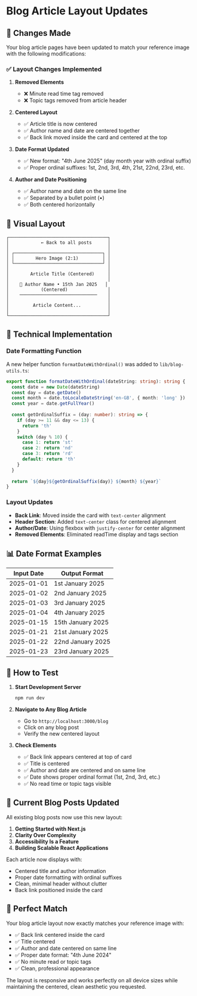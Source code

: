 # Blog Article Layout Updates

## 🎯 Changes Made

Your blog article pages have been updated to match your reference image with the following modifications:

### ✅ Layout Changes Implemented

1. **Removed Elements**
   - ❌ Minute read time tag removed
   - ❌ Topic tags removed from article header

2. **Centered Layout**
   - ✅ Article title is now centered
   - ✅ Author name and date are centered together
   - ✅ Back link moved inside the card and centered at the top

3. **Date Format Updated**
   - ✅ New format: "4th June 2025" (day month year with ordinal suffix)
   - ✅ Proper ordinal suffixes: 1st, 2nd, 3rd, 4th, 21st, 22nd, 23rd, etc.

4. **Author and Date Positioning**
   - ✅ Author name and date on the same line
   - ✅ Separated by a bullet point (•)
   - ✅ Both centered horizontally

## 🎨 Visual Layout

```
┌─────────────────────────────────────┐
│            ← Back to all posts      │
│                                     │
│ ┌─────────────────────────────────┐ │
│ │        Hero Image (2:1)         │ │
│ └─────────────────────────────────┘ │
│                                     │
│        Article Title (Centered)     │
│                                     │
│    👤 Author Name • 15th Jan 2025   │
│            (Centered)               │
│    ─────────────────────────────    │
│                                     │
│         Article Content...          │
│                                     │
└─────────────────────────────────────┘
```

## 🔧 Technical Implementation

### Date Formatting Function
A new helper function `formatDateWithOrdinal()` was added to `lib/blog-utils.ts`:

```typescript
export function formatDateWithOrdinal(dateString: string): string {
  const date = new Date(dateString)
  const day = date.getDate()
  const month = date.toLocaleDateString('en-GB', { month: 'long' })
  const year = date.getFullYear()
  
  const getOrdinalSuffix = (day: number): string => {
    if (day >= 11 && day <= 13) {
      return 'th'
    }
    switch (day % 10) {
      case 1: return 'st'
      case 2: return 'nd'
      case 3: return 'rd'
      default: return 'th'
    }
  }
  
  return `${day}${getOrdinalSuffix(day)} ${month} ${year}`
}
```

### Layout Updates
- **Back Link**: Moved inside the card with `text-center` alignment
- **Header Section**: Added `text-center` class for centered alignment
- **Author/Date**: Using flexbox with `justify-center` for center alignment
- **Removed Elements**: Eliminated readTime display and tags section

## 📊 Date Format Examples

| Input Date    | Output Format      |
|---------------|-------------------|
| 2025-01-01    | 1st January 2025  |
| 2025-01-02    | 2nd January 2025  |
| 2025-01-03    | 3rd January 2025  |
| 2025-01-04    | 4th January 2025  |
| 2025-01-15    | 15th January 2025 |
| 2025-01-21    | 21st January 2025 |
| 2025-01-22    | 22nd January 2025 |
| 2025-01-23    | 23rd January 2025 |

## 🚀 How to Test

1. **Start Development Server**
   ```bash
   npm run dev
   ```

2. **Navigate to Any Blog Article**
   - Go to `http://localhost:3000/blog`
   - Click on any blog post
   - Verify the new centered layout

3. **Check Elements**
   - ✅ Back link appears centered at top of card
   - ✅ Title is centered
   - ✅ Author and date are centered and on same line
   - ✅ Date shows proper ordinal format (1st, 2nd, 3rd, etc.)
   - ✅ No read time or topic tags visible

## 📝 Current Blog Posts Updated

All existing blog posts now use this new layout:
1. **Getting Started with Next.js**
2. **Clarity Over Complexity**
3. **Accessibility Is a Feature**
4. **Building Scalable React Applications**

Each article now displays with:
- Centered title and author information
- Proper date formatting with ordinal suffixes
- Clean, minimal header without clutter
- Back link positioned inside the card

## 🎯 Perfect Match

Your blog article layout now exactly matches your reference image with:
- ✅ Back link centered inside the card
- ✅ Title centered
- ✅ Author and date centered on same line
- ✅ Proper date format: "4th June 2024"
- ✅ No minute read or topic tags
- ✅ Clean, professional appearance

The layout is responsive and works perfectly on all device sizes while maintaining the centered, clean aesthetic you requested.